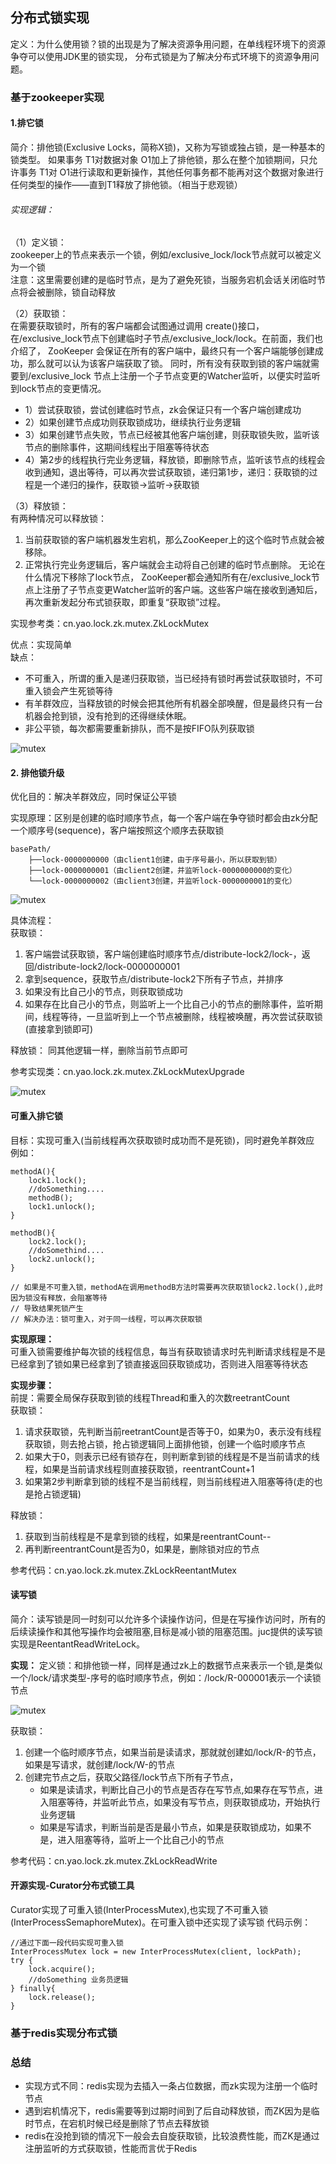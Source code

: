 ## 分布式锁实现
定义：为什么使用锁？锁的出现是为了解决资源争用问题，在单线程环境下的资源争夺可以使用JDK里的锁实现，
分布式锁是为了解决分布式环境下的资源争用问题。

### 基于zookeeper实现
#### 1.排它锁
简介：排他锁(Exclusive Locks，简称X锁)，又称为写锁或独占锁，是一种基本的锁类型。
如果事务 T1对数据对象 O1加上了排他锁，那么在整个加锁期间，只允许事务 T1对 O1进行读取和更新操作，其他任何事务都不能再对这个数据对象进行任何类型的操作——直到T1释放了排他锁。（相当于悲观锁）

###### 实现逻辑：
（1）定义锁：<BR>
zookeeper上的节点来表示一个锁，例如/exclusive_lock/lock节点就可以被定义为一个锁  
注意：这里需要创建的是临时节点，是为了避免死锁，当服务宕机会话关闭临时节点将会被删除，锁自动释放

（2）获取锁：<BR>
在需要获取锁时，所有的客户端都会试图通过调用 create()接口，在/exclusive_lock节点下创建临时子节点/exclusive_lock/lock。在前⾯，我们也介绍了，
ZooKeeper 会保证在所有的客户端中，最终只有⼀个客户端能够创建成功，那么就可以认为该客户端获取了锁。
同时，所有没有获取到锁的客户端就需要到/exclusive_lock 节点上注册⼀个子节点变更的Watcher监听，以便实时监听到lock节点的变更情况。
+ 1）尝试获取锁，尝试创建临时节点，zk会保证只有一个客户端创建成功
+ 2）如果创建节点成功则获取锁成功，继续执行业务逻辑
+ 3）如果创建节点失败，节点已经被其他客户端创建，则获取锁失败，监听该节点的删除事件，这期间线程出于阻塞等待状态
+ 4）第2步的线程执行完业务逻辑，释放锁，即删除节点，监听该节点的线程会收到通知，退出等待，可以再次尝试获取锁，递归第1步，递归：获取锁的过程是一个递归的操作，获取锁->监听->获取锁

（3）释放锁：  
有两种情况可以释放锁：
1. 当前获取锁的客户端机器发生宕机，那么ZooKeeper上的这个临时节点就会被移除。
2. 正常执行完业务逻辑后，客户端就会主动将⾃⼰创建的临时节点删除。 无论在什么情况下移除了lock节点，
ZooKeeper都会通知所有在/exclusive_lock节点上注册了子节点变更Watcher监听的客户端。这些客户端在接收到通知后，再次重新发起分布式锁获取，即重复“获取锁”过程。

实现参考类：cn.yao.lock.zk.mutex.ZkLockMutex

优点：实现简单  
缺点：
+ 不可重入，所谓的重入是递归获取锁，当已经持有锁时再尝试获取锁时，不可重入锁会产生死锁等待
+ 有羊群效应，当释放锁的时候会把其他所有机器全部唤醒，但是最终只有一台机器会抢到锁，没有抢到的还得继续休眠。
+ 非公平锁，每次都需要重新排队，而不是按FIFO队列获取锁

![mutex](images/mutex.png)

#### 2. 排他锁升级
优化目的：解决羊群效应，同时保证公平锁

实现原理：区别是创建的临时顺序节点，每一个客户端在争夺锁时都会由zk分配一个顺序号(sequence)，客户端按照这个顺序去获取锁
```
basePath/
    ├──lock-0000000000（由client1创建，由于序号最小，所以获取到锁）
    ├──lock-0000000001（由client2创建，并监听lock-0000000000的变化）
    └──lock-0000000002（由client3创建，并监听lock-0000000001的变化）
```
![mutex](images/mutexUpgrade2.png)

具体流程：  
获取锁：  
1. 客户端尝试获取锁，客户端创建临时顺序节点/distribute-lock2/lock-，返回/distribute-lock2/lock-0000000001
2. 拿到sequence，获取节点/distribute-lock2下所有子节点，并排序
3. 如果没有比自己小的节点，则获取锁成功
4. 如果存在比自己小的节点，则监听上一个比自己小的节点的删除事件，监听期间，线程等待，一旦监听到上一个节点被删除，线程被唤醒，再次尝试获取锁(直接拿到锁即可)
    
释放锁： 同其他逻辑一样，删除当前节点即可

参考实现类：cn.yao.lock.zk.mutex.ZkLockMutexUpgrade

![mutex](images/mutexUpgrade.png)

#### 可重入排它锁
目标：实现可重入(当前线程再次获取锁时成功而不是死锁)，同时避免羊群效应
例如：
```
methodA(){
    lock1.lock();
    //doSomething....
    methodB();
    lock1.unlock();
}

methodB(){
    lock2.lock();
    //doSomethind....
    lock2.unlock();
}

// 如果是不可重入锁，methodA在调用methodB方法时需要再次获取锁lock2.lock(),此时因为锁没有释放，会阻塞等待
// 导致结果死锁产生
// 解决办法：锁可重入，对于同一线程，可以再次获取锁
```

**实现原理：**  
可重入锁需要维护每次锁的线程信息，每当有获取锁请求时先判断请求线程是不是已经拿到了锁如果已经拿到了锁直接返回获取锁成功，否则进入阻塞等待状态

**实现步骤：**  
前提：需要全局保存获取到锁的线程Thread和重入的次数reetrantCount  
获取锁：  
1. 请求获取锁，先判断当前reetrantCount是否等于0，如果为0，表示没有线程获取锁，则去抢占锁，抢占锁逻辑同上面排他锁，创建一个临时顺序节点
2. 如果大于0，则表示已经有锁存在，则判断拿到锁的线程是不是当前请求的线程，如果是当前请求线程则直接获取锁，reentrantCount+1
3. 如果第2步判断拿到锁的线程不是当前线程，则当前线程进入阻塞等待(走的也是抢占锁逻辑)

释放锁：  
1. 获取到当前线程是不是拿到锁的线程，如果是reentrantCount--
2. 再判断reentrantCount是否为0，如果是，删除锁对应的节点

参考代码：cn.yao.lock.zk.mutex.ZkLockReentantMutex

#### 读写锁
简介：读写锁是同一时刻可以允许多个读操作访问，但是在写操作访问时，所有的后续读操作和其他写操作均会被阻塞,目标是减小锁的阻塞范围。juc提供的读写锁实现是ReentantReadWriteLock。

**实现：**
定义锁：和排他锁一样，同样是通过zk上的数据节点来表示一个锁,是类似一个/lock/请求类型-序号的临时顺序节点，例如：/lock/R-000001表示一个读锁节点

![mutex](images/readwrite.png)

获取锁：  
1. 创建一个临时顺序节点，如果当前是读请求，那就就创建如/lock/R-的节点，如果是写请求，就创建/lock/W-的节点
2. 创建完节点之后，获取父路径/lock节点下所有子节点，
    + 如果是读请求，判断比自己小的节点是否存在写节点,如果存在写节点，进入阻塞等待，并监听此节点，如果没有写节点，则获取锁成功，开始执行业务逻辑
    + 如果是写请求，判断当前是否是最小节点，如果是获取锁成功，如果不是，进入阻塞等待，监听上一个比自己小的节点
   
参考代码：cn.yao.lock.zk.mutex.ZkLockReadWrite
    
#### 开源实现-Curator分布式锁工具
Curator实现了可重入锁(InterProcessMutex),也实现了不可重入锁(InterProcessSemaphoreMutex)。在可重入锁中还实现了读写锁
代码示例：
```
//通过下面一段代码实现可重入锁
InterProcessMutex lock = new InterProcessMutex(client, lockPath);
try {
    lock.acquire();
    //doSomething 业务员逻辑
} finally{
    lock.release();
}
```








### 基于redis实现分布式锁


### 总结
+ 实现方式不同：redis实现为去插入一条占位数据，而zk实现为注册一个临时节点
+ 遇到宕机情况下，redis需要等到过期时间到了后自动释放锁，而ZK因为是临时节点，在宕机时候已经是删除了节点去释放锁
+ redis在没抢到锁的情况下一般会去自旋获取锁，比较浪费性能，而ZK是通过注册监听的方式获取锁，性能而言优于Redis